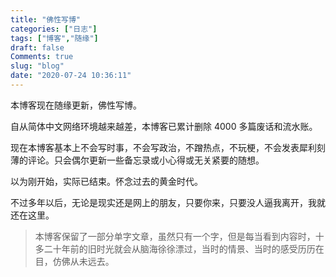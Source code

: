 ```yaml
---
title: "佛性写博"
categories: ["日志"]
tags: ["博客","随缘"]
draft: false
Comments: true
slug: "blog"
date: "2020-07-24 10:36:11"
---
```


本博客现在随缘更新，佛性写博。

自从简体中文网络环境越来越差，本博客已累计删除 4000 多篇废话和流水账。

现在本博客基本上不会写时事，不会写政治，不蹭热点，不玩梗，不会发表犀利刻薄的评论。只会偶尔更新一些备忘录或小心得或无关紧要的随想。

以为刚开始，实际已结束。怀念过去的黄金时代。

不过多年以后，无论是现实还是网上的朋友，只要你来，只要没人逼我离开，我就还在这里。

> 本博客保留了一部分单字文章，虽然只有一个字，但是每当看到内容时，十多二十年前的旧时光就会从脑海徐徐漂过，当时的情景、当时的感受历历在目，仿佛从未远去。

